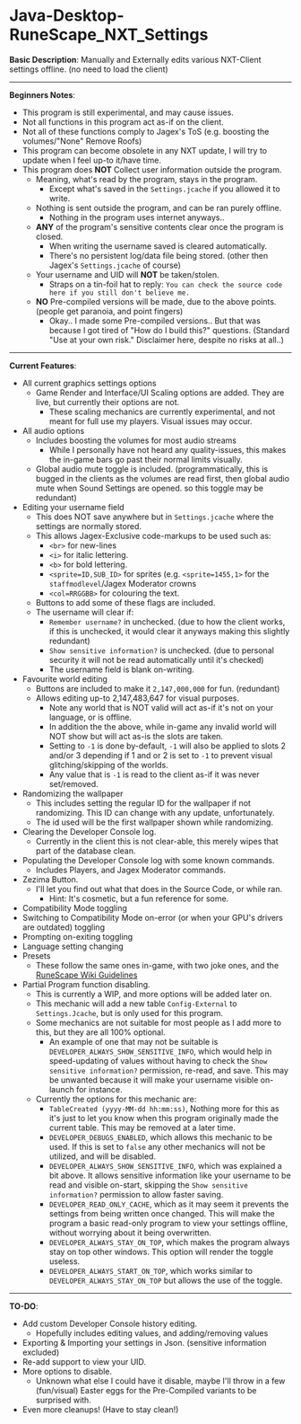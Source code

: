 # Java-Desktop-RuneScape_NXT_Settings
**Basic Description**:
Manually and Externally edits various NXT-Client settings offline. (no need to load the client)
- - - -
**Beginners Notes**:
* This program is still experimental, and may cause issues.
* Not all functions in this program act as-if on the client.
* Not all of these functions comply to Jagex's ToS (e.g. boosting the volumes/"None" Remove Roofs)
* This program can become obsolete in any NXT update, I will try to update when I feel up-to it/have time.
* This program does **NOT** Collect user information outside the program. 
  * Meaning, what's read by the program, stays in the program.
    * Except what's saved in the `Settings.jcache` if you allowed it to write.
  * Nothing is sent outside the program, and can be ran purely offline.
    * Nothing in the program uses internet anyways..
  * **ANY** of the program's sensitive contents clear once the program is closed.
    * When writing the username saved is cleared automatically.
    * There's no persistent log/data file being stored. (other then Jagex's `Settings.jcache` of course)
  * Your username and UID will **NOT** be taken/stolen.
    * Straps on a tin-foil hat to reply: `You can check the source code here if you still don't believe me.`
  * **NO** Pre-compiled versions will be made, due to the above points. (people get paranoia, and point fingers)
    * Okay.. I made some Pre-compiled versions.. But that was because I got tired of "How do I build this?" questions. (Standard "Use at your own risk." Disclaimer here, despite no risks at all..)
- - - -
**Current Features**:
* All current graphics settings options
  * Game Render and Interface/UI Scaling options are added. They are live, but currently their options are not.
    * These scaling mechanics are currently experimental, and not meant for full use my players. Visual issues may occur.
* All audio options
  * Includes boosting the volumes for most audio streams
    * While I personally have not heard any quality-issues, this makes the in-game bars go past their normal limits visually.
  * Global audio mute toggle is included. (programmatically, this is bugged in the clients as the volumes are read first, then global audio mute when Sound Settings are opened. so this toggle may be redundant)
* Editing your username field
  * This does NOT save anywhere but in `Settings.jcache` where the settings are normally stored.
  * This allows Jagex-Exclusive code-markups to be used such as:
    * `<br>` for new-lines
    * `<i>` for italic lettering.
    * `<b>` for bold lettering.
    * `<sprite=ID,SUB_ID>` for sprites (e.g. `<sprite=1455,1>` for the `staffmodlevel`/Jagex Moderator crowns
    * `<col=RRGGBB>` for colouring the text.
  * Buttons to add some of these flags are included.
  * The username will clear if:
    * `Remember username?` in unchecked. (due to how the client works, if this is unchecked, it would clear it anyways making this slightly redundant)
    * `Show sensitive information?` is unchecked. (due to personal security it will not be read automatically until it's checked)
    * The username field is blank on-writing.
* Favourite world editing
  * Buttons are included to make it `2,147,000,000` for fun. (redundant)
  * Allows editing up-to 2,147,483,647 for visual purposes.
    * Note any world that is NOT valid will act as-if it's not on your language, or is offline.
    * In addition the the above, while in-game any invalid world will NOT show but will act as-is the slots are taken.
    * Setting to `-1` is done by-default, `-1` will also be applied to slots 2 and/or 3 depending if 1 and or 2 is set to `-1` to prevent visual glitching/skipping of the worlds. 
    * Any value that is `-1` is read to the client as-if it was never set/removed.
* Randomizing the wallpaper
  * This includes setting the regular ID for the wallpaper if not randomizing. This ID can change with any update, unfortunately.
  * The id used will be the first wallpaper shown while randomizing.
* Clearing the Developer Console log.
  * Currently in the client this is not clear-able, this merely wipes that part of the database clean.
* Populating the Developer Console log with some known commands.
  * Includes Players, and Jagex Moderator commands.
* Zezima Button.
  * I'll let you find out what that does in the Source Code, or while ran.
    * Hint: It's cosmetic, but a fun reference for some.
* Compatibility Mode toggling
* Switching to Compatibility Mode on-error (or when your GPU's drivers are outdated) toggling
* Prompting on-exiting toggling
* Language setting changing
* Presets
  * These follow the same ones in-game, with two joke ones, and the [RuneScape Wiki Guidelines](http://runescape.wikia.com/wiki/RuneScape:Images_and_media_policy#Content)
* Partial Program function disabling.
  * This is currently a WIP, and more options will be added later on.
  * This mechanic will add a new table `Config-External` to `Settings.Jcache`, but is only used for this program.
  * Some mechanics are not suitable for most people as I add more to this, but they are all 100% optional.
    * An example of one that may not be suitable is `DEVELOPER_ALWAYS_SHOW_SENSITIVE_INFO`, which would help in speed-updating of values without having to check the `Show sensitive information?` permission, re-read, and save. This may be unwanted because it will make your username visible on-launch for instance.
  * Currently the options for this mechanic are:
    * `TableCreated (yyyy-MM-dd hh:mm:ss)`, Nothing more for this as it's just to let you know when this program originally made the current table. This may be removed at a later time.
    * `DEVELOPER_DEBUGS_ENABLED`, which allows this mechanic to be used. If this is set to `false` any other mechanics will not be utilized, and will be disabled.
    * `DEVELOPER_ALWAYS_SHOW_SENSITIVE_INFO`, which was explained a bit above. It allows sensitive information like your username to be read and visible on-start, skipping the `Show sensitive information?` permission to allow faster saving.
    * `DEVELOPER_READ_ONLY_CACHE`, which as it may seem it prevents the settings from being written once changed. This will make the program a basic read-only program to view your settings offline, without worrying about it being overwritten.
    * `DEVELOPER_ALWAYS_STAY_ON_TOP`, which makes the program always stay on top other windows. This option will render the toggle useless.
    * `DEVELOPER_ALWAYS_START_ON_TOP`, which works similar to `DEVELOPER_ALWAYS_STAY_ON_TOP` but allows the use of the toggle.
- - - -
**TO-DO**:
* Add custom Developer Console history editing.
  * Hopefully includes editing values, and adding/removing values
* Exporting & Importing your settings in Json. (sensitive information excluded)
* Re-add support to view your UID.
* More options to disable.
  * Unknown what else I could have it disable, maybe I'll throw in a few (fun/visual) Easter eggs for the Pre-Compiled variants to be surprised with.
* Even more cleanups! (Have to stay clean!)
